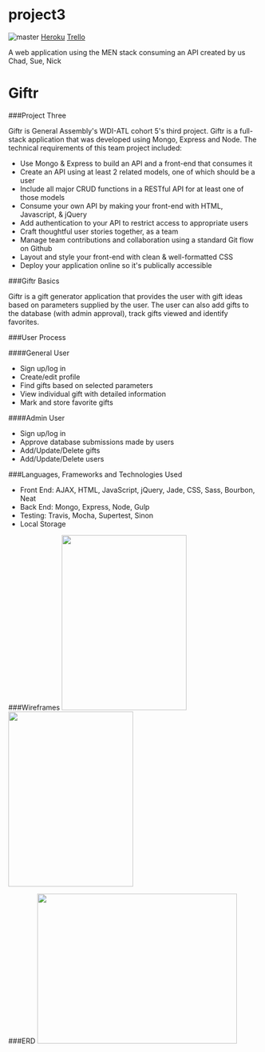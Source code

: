 # project3
![master](https://travis-ci.org/tiptoptrio/project3.svg?branch=master)
[Heroku](https://evening-gorge-84916.herokuapp.com/)
[Trello](https://trello.com/b/reOpIKzG/project-3)


A web application using the MEN stack consuming an API created by us
Chad,
Sue,
Nick

# Giftr

###Project Three

Giftr is General Assembly's WDI-ATL cohort 5's third project. Giftr is a full-stack application that was developed using Mongo, Express and Node.  The technical requirements of this team project included:

* Use Mongo & Express to build an API and a front-end that consumes it
* Create an API using at least 2 related models, one of which should be a user
* Include all major CRUD functions in a RESTful API for at least one of those models
* Consume your own API by making your front-end with HTML, Javascript, & jQuery
* Add authentication to your API to restrict access to appropriate users
* Craft thoughtful user stories together, as a team
* Manage team contributions and collaboration using a standard Git flow on Github
* Layout and style your front-end with clean & well-formatted CSS
* Deploy your application online so it's publically accessible

###Giftr Basics

Giftr is a gift generator application that provides the user with gift ideas based on parameters supplied by the user. The user can also add gifts to the database (with admin approval), track gifts viewed and identify favorites.


###User Process

####General User
* Sign up/log in
* Create/edit profile
* Find gifts based on selected parameters
* View individual gift with detailed information
* Mark and store favorite gifts

####Admin User
* Sign up/log in
* Approve database submissions made by users
* Add/Update/Delete gifts
* Add/Update/Delete users

###Languages, Frameworks and Technologies Used
* Front End: AJAX, HTML, JavaScript, jQuery, Jade, CSS, Sass, Bourbon, Neat
* Back End: Mongo, Express, Node, Gulp
* Testing: Travis, Mocha, Supertest, Sinon
* Local Storage

###Wireframes
<img src="https://github.com/tiptoptrio/project3/blob/master/assetsREADME/IMG_0466.JPG" width="250px" height="350px">
<img src="https://github.com/tiptoptrio/project3/blob/master/assetsREADME/IMG_0465.JPG" width="250px" height="350px">



###ERD
<img src="https://github.com/tiptoptrio/project3/blob/master/assetsREADME/Screen%20Shot%202016-02-12%20at%209.36.12%20AM.png" width="400px" height="300px">

